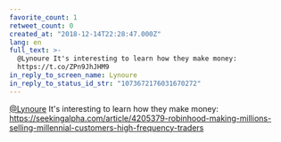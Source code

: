 ```yaml
---
favorite_count: 1
retweet_count: 0
created_at: "2018-12-14T22:28:47.000Z"
lang: en
full_text: >-
  @Lynoure It's interesting to learn how they make money:
  https://t.co/ZPn9JhJHM9
in_reply_to_screen_name: Lynoure
in_reply_to_status_id_str: "1073672176031670272"
---
```


[@Lynoure](https://twitter.com/Lynoure) It's interesting to learn how they make
money:
<https://seekingalpha.com/article/4205379-robinhood-making-millions-selling-millennial-customers-high-frequency-traders>
